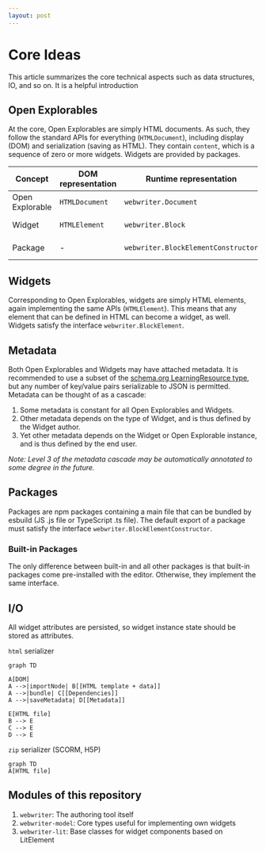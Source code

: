 ```yaml
---
layout: post
---
```


# Core Ideas
This article summarizes the core technical aspects such as data structures, IO, and so on. It is a helpful introduction 

## Open Explorables
At the core, Open Explorables are simply HTML documents. As such, they follow the standard APIs for everything (`HTMLDocument`), including display (DOM) and serialization (saving as HTML). They contain `content`, which is a sequence of zero or more widgets. Widgets are provided by packages.

| Concept         | DOM representation | Runtime representation              | File representation   |
|-----------------|--------------------|-------------------------------------|-----------------------|
| Open Explorable | `HTMLDocument`     | `webwriter.Document`                | `.html`/`.h5p`        |
| Widget          | `HTMLElement`      | `webwriter.Block`                   | HTML tag + attributes |
| Package         | -                  | `webwriter.BlockElementConstructor` | npm/yarn package      |

## Widgets
Corresponding to Open Explorables, widgets are simply HTML elements, again implementing the same APIs (`HTMLElement`). This means that any element that can be defined in HTML can become a widget, as well. Widgets satisfy the interface `webwriter.BlockElement`.

## Metadata
Both Open Explorables and Widgets may have attached metadata. It is recommended to use a subset of the [schema.org LearningResource type](https://schema.org/LearningResource), but any number of key/value pairs serializable to JSON is permitted. Metadata can be thought of as a cascade:
1. Some metadata is constant for all Open Explorables and Widgets.
2. Other metadata depends on the type of Widget, and is thus defined by the Widget author.
3. Yet other metadata depends on the Widget or Open Explorable instance, and is thus defined by the end user.

*Note: Level 3 of the metadata cascade may be automatically annotated to some degree in the future.* 

## Packages
Packages are npm packages containing a main file that can be bundled by esbuild (JS .js file or TypeScript .ts file). The default export of a package must satisfy the interface `webwriter.BlockElementConstructor`.

### Built-in Packages
The only difference between built-in and all other packages is that built-in packages come pre-installed with the editor. Otherwise, they implement the same interface. 

## I/O
All widget attributes are persisted, so widget instance state should be stored as attributes.

`html` serializer
```mermaid
graph TD

A[DOM]
A -->|importNode| B[[HTML template + data]]
A -->|bundle| C[[Dependencies]]
A -->|saveMetadata| D[[Metadata]]

E[HTML file]
B --> E
C --> E
D --> E
```

`zip` serializer (SCORM, H5P)
```mermaid
graph TD
A[HTML file]

```

## Modules of this repository
1. `webwriter`: The authoring tool itself
2. `webwriter-model`: Core types useful for implementing own widgets
3. `webwriter-lit`: Base classes for widget components based on LitElement
